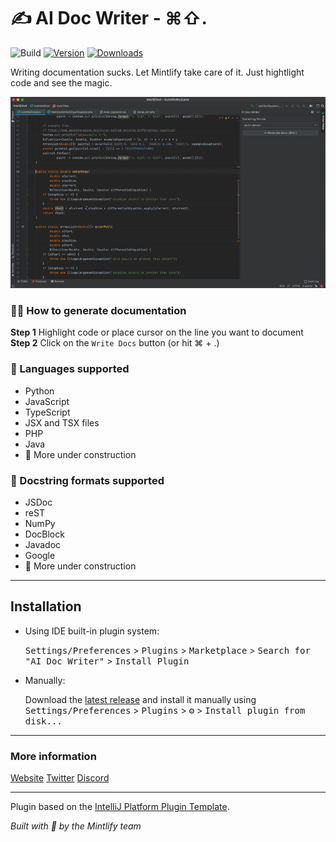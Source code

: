 # ✍️ AI Doc Writer - ⌘⇧.

![Build](https://github.com/mintlify/ai_doc_writer_plugin/workflows/Build/badge.svg)
[![Version](https://img.shields.io/jetbrains/plugin/v/PLUGIN_ID.svg)](https://plugins.jetbrains.com/plugin/com.mintlify.document)
[![Downloads](https://img.shields.io/jetbrains/plugin/d/PLUGIN_ID.svg)](https://plugins.jetbrains.com/plugin/com.mintlify.document)

<!-- Plugin description -->

Writing documentation sucks. Let Mintlify take care of it. Just hightlight code and see the magic.

![Demo](/assets/intellij-demo.gif)

### 👩‍💻 How to generate documentation

**Step 1** Highlight code or place cursor on the line you want to document
**Step 2** Click on the `Write Docs` button (or hit ⌘ + .)

### 📝 Languages supported

- Python
- JavaScript
- TypeScript
- JSX and TSX files
- PHP
- Java
- 🚧 More under construction

### 📑 Docstring formats supported

- JSDoc
- reST
- NumPy
- DocBlock
- Javadoc
- Google
- 🚧 More under construction
<!-- Plugin description end -->

---

## Installation

- Using IDE built-in plugin system:

  <kbd>Settings/Preferences</kbd> > <kbd>Plugins</kbd> > <kbd>Marketplace</kbd> > <kbd>Search for "AI Doc Writer"</kbd> >
  <kbd>Install Plugin</kbd>

- Manually:

  Download the [latest release](https://github.com/mintlify/intellij-docs/releases/latest) and install it manually using
  <kbd>Settings/Preferences</kbd> > <kbd>Plugins</kbd> > <kbd>⚙️</kbd> > <kbd>Install plugin from disk...</kbd>

---

### More information

[Website](https://mintlify.com/)
[Twitter](https://twitter.com/mintlify)
[Discord](https://discord.gg/6W7GuYuxra)

---

Plugin based on the [IntelliJ Platform Plugin Template][template].

[template]: https://github.com/JetBrains/intellij-platform-plugin-template

_Built with 💚 by the Mintlify team_
